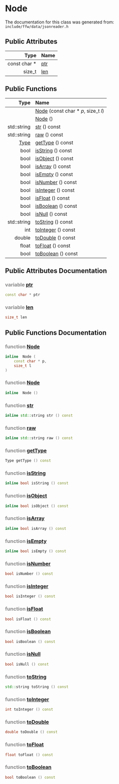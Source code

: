 Node
===================================


The documentation for this class was generated from: `include/ffw/data/jsonreader.h`



## Public Attributes

| Type | Name |
| -------: | :------- |
|  const char * | [ptr](#7e1625eb) |
|  size_t | [len](#17386dc5) |


## Public Functions

| Type | Name |
| -------: | :------- |
|   | [Node](#11a7421f) (const char * _p_, size_t _l_)  |
|   | [Node](#f1ea99bc) ()  |
|  std::string | [str](#f8c0bbcf) () const  |
|  std::string | [raw](#91f7d5cf) () const  |
|  [Type](ffw_JsonReader.html#5dda529f) | [getType](#2bdadf18) () const  |
|  bool | [isString](#3f512abf) () const  |
|  bool | [isObject](#d5879ab6) () const  |
|  bool | [isArray](#03fb5cbc) () const  |
|  bool | [isEmpty](#e1c38d45) () const  |
|  bool | [isNumber](#16955881) () const  |
|  bool | [isInteger](#4619b816) () const  |
|  bool | [isFloat](#e80ad8c5) () const  |
|  bool | [isBoolean](#d840100f) () const  |
|  bool | [isNull](#c1bf0ecd) () const  |
|  std::string | [toString](#f75e334c) () const  |
|  int | [toInteger](#5add7121) () const  |
|  double | [toDouble](#11cf359b) () const  |
|  float | [toFloat](#fbaf12bc) () const  |
|  bool | [toBoolean](#b107819c) () const  |


## Public Attributes Documentation

### <span style="opacity:0.5;">variable</span> <a id="7e1625eb" href="#7e1625eb">ptr</a>

```cpp
const char * ptr
```



### <span style="opacity:0.5;">variable</span> <a id="17386dc5" href="#17386dc5">len</a>

```cpp
size_t len
```





## Public Functions Documentation

### <span style="opacity:0.5;">function</span> <a id="11a7421f" href="#11a7421f">Node</a>

```cpp
inline  Node (
    const char * p,
    size_t l
) 
```



### <span style="opacity:0.5;">function</span> <a id="f1ea99bc" href="#f1ea99bc">Node</a>

```cpp
inline  Node () 
```



### <span style="opacity:0.5;">function</span> <a id="f8c0bbcf" href="#f8c0bbcf">str</a>

```cpp
inline std::string str () const 
```



### <span style="opacity:0.5;">function</span> <a id="91f7d5cf" href="#91f7d5cf">raw</a>

```cpp
inline std::string raw () const 
```



### <span style="opacity:0.5;">function</span> <a id="2bdadf18" href="#2bdadf18">getType</a>

```cpp
Type getType () const 
```



### <span style="opacity:0.5;">function</span> <a id="3f512abf" href="#3f512abf">isString</a>

```cpp
inline bool isString () const 
```



### <span style="opacity:0.5;">function</span> <a id="d5879ab6" href="#d5879ab6">isObject</a>

```cpp
inline bool isObject () const 
```



### <span style="opacity:0.5;">function</span> <a id="03fb5cbc" href="#03fb5cbc">isArray</a>

```cpp
inline bool isArray () const 
```



### <span style="opacity:0.5;">function</span> <a id="e1c38d45" href="#e1c38d45">isEmpty</a>

```cpp
inline bool isEmpty () const 
```



### <span style="opacity:0.5;">function</span> <a id="16955881" href="#16955881">isNumber</a>

```cpp
bool isNumber () const 
```



### <span style="opacity:0.5;">function</span> <a id="4619b816" href="#4619b816">isInteger</a>

```cpp
bool isInteger () const 
```



### <span style="opacity:0.5;">function</span> <a id="e80ad8c5" href="#e80ad8c5">isFloat</a>

```cpp
bool isFloat () const 
```



### <span style="opacity:0.5;">function</span> <a id="d840100f" href="#d840100f">isBoolean</a>

```cpp
bool isBoolean () const 
```



### <span style="opacity:0.5;">function</span> <a id="c1bf0ecd" href="#c1bf0ecd">isNull</a>

```cpp
bool isNull () const 
```



### <span style="opacity:0.5;">function</span> <a id="f75e334c" href="#f75e334c">toString</a>

```cpp
std::string toString () const 
```



### <span style="opacity:0.5;">function</span> <a id="5add7121" href="#5add7121">toInteger</a>

```cpp
int toInteger () const 
```



### <span style="opacity:0.5;">function</span> <a id="11cf359b" href="#11cf359b">toDouble</a>

```cpp
double toDouble () const 
```



### <span style="opacity:0.5;">function</span> <a id="fbaf12bc" href="#fbaf12bc">toFloat</a>

```cpp
float toFloat () const 
```



### <span style="opacity:0.5;">function</span> <a id="b107819c" href="#b107819c">toBoolean</a>

```cpp
bool toBoolean () const 
```





